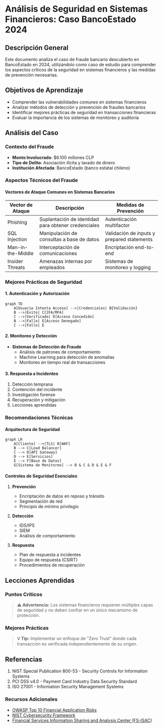 # Análisis de Seguridad en Sistemas Financieros: Caso BancoEstado 2024

## Descripción General

Este documento analiza el caso de fraude bancario descubierto en BancoEstado en 2024, utilizándolo como caso de estudio para comprender los aspectos críticos de la seguridad en sistemas financieros y las medidas de prevención necesarias.

## Objetivos de Aprendizaje

- Comprender las vulnerabilidades comunes en sistemas financieros
- Analizar métodos de detección y prevención de fraudes bancarios
- Identificar mejores prácticas de seguridad en transacciones financieras
- Evaluar la importancia de los sistemas de monitoreo y auditoría

## Análisis del Caso

### Contexto del Fraude

- **Monto Involucrado**: $6.100 millones CLP
- **Tipo de Delito**: Asociación ilícita y lavado de dinero
- **Institución Afectada**: BancoEstado (banco estatal chileno)

### Aspectos Técnicos del Fraude

#### Vectores de Ataque Comunes en Sistemas Bancarios

| Vector de Ataque  | Descripción                                         | Medidas de Prevención                      |
| ----------------- | --------------------------------------------------- | ------------------------------------------ |
| Phishing          | Suplantación de identidad para obtener credenciales | Autenticación multifactor                  |
| SQL Injection     | Manipulación de consultas a base de datos           | Validación de inputs y prepared statements |
| Man-in-the-Middle | Interceptación de comunicaciones                    | Encriptación end-to-end                    |
| Insider Threats   | Amenazas internas por empleados                     | Sistemas de monitoreo y logging            |

### Mejores Prácticas de Seguridad

#### 1. Autenticación y Autorización

```mermaid
graph TD
    A[Usuario Intenta Acceso] -->|Credenciales| B{Validación}
    B -->|Éxito| C[2FA/MFA]
    C -->|Verificado| D[Acceso Concedido]
    B -->|Fallo| E[Acceso Denegado]
    C -->|Fallo| E
```

#### 2. Monitoreo y Detección

- **Sistemas de Detección de Fraude**
  - Análisis de patrones de comportamiento
  - Machine Learning para detección de anomalías
  - Monitoreo en tiempo real de transacciones

#### 3. Respuesta a Incidentes

1. Detección temprana
2. Contención del incidente
3. Investigación forense
4. Recuperación y mitigación
5. Lecciones aprendidas

### Recomendaciones Técnicas

#### Arquitectura de Seguridad

```mermaid
graph LR
    A[Cliente] -->|TLS| B[WAF]
    B --> C[Load Balancer]
    C --> D[API Gateway]
    D --> E[Servicios]
    E --> F[Base de Datos]
    G[Sistema de Monitoreo] --> B & C & D & E & F
```

#### Controles de Seguridad Esenciales

1. **Prevención**

   - Encriptación de datos en reposo y tránsito
   - Segmentación de red
   - Principio de mínimo privilegio

2. **Detección**

   - IDS/IPS
   - SIEM
   - Análisis de comportamiento

3. **Respuesta**
   - Plan de respuesta a incidentes
   - Equipo de respuesta (CSIRT)
   - Procedimientos de recuperación

## Lecciones Aprendidas

### Puntos Críticos

> **⚠️ Advertencia:** Los sistemas financieros requieren múltiples capas de seguridad y no deben confiar en un único mecanismo de protección.

### Mejores Prácticas

> **💡 Tip:** Implementar un enfoque de "Zero Trust" donde cada transacción es verificada independientemente de su origen.

## Referencias

1. NIST Special Publication 800-53 - Security Controls for Information Systems
2. PCI DSS v4.0 - Payment Card Industry Data Security Standard
3. ISO 27001 - Information Security Management Systems

### Recursos Adicionales

- [OWASP Top 10 Financial Application Risks](https://owasp.org/)
- [NIST Cybersecurity Framework](https://www.nist.gov/cyberframework)
- [Financial Services Information Sharing and Analysis Center (FS-ISAC)](https://www.fsisac.com/)
